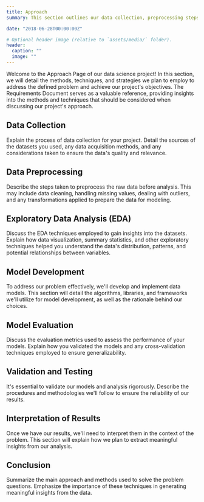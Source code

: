 ```yaml
---
title: Approach
summary: This section outlines our data collection, preprocessing steps, exploratory data analysis, feature engineering techniques, machine learning models, and evaluation methods used to address the problem questions, culminating in meaningful insights and results.

date: "2018-06-28T00:00:00Z"

# Optional header image (relative to `assets/media/` folder).
header:
  caption: ""
  image: ""
---
```


Welcome to the Approach Page of our data science project! In this section, we will detail the methods, techniques, and strategies we plan to employ to address the defined problem and achieve our project's objectives. The Requirements Document serves as a valuable reference, providing insights into the methods and techniques that should be considered when discussing our project's approach.

## Data Collection

Explain the process of data collection for your project. Detail the sources of the datasets you used, any data acquisition methods, and any considerations taken to ensure the data's quality and relevance.

## Data Preprocessing

Describe the steps taken to preprocess the raw data before analysis. This may include data cleaning, handling missing values, dealing with outliers, and any transformations applied to prepare the data for modeling.

## Exploratory Data Analysis (EDA)

Discuss the EDA techniques employed to gain insights into the datasets. Explain how data visualization, summary statistics, and other exploratory techniques helped you understand the data's distribution, patterns, and potential relationships between variables.

## Model Development

To address our problem effectively, we'll develop and implement data models. This section will detail the algorithms, libraries, and frameworks we'll utilize for model development, as well as the rationale behind our choices.

## Model Evaluation

Discuss the evaluation metrics used to assess the performance of your models. Explain how you validated the models and any cross-validation techniques employed to ensure generalizability.

## Validation and Testing

It's essential to validate our models and analysis rigorously. Describe the procedures and methodologies we'll follow to ensure the reliability of our results.

## Interpretation of Results

Once we have our results, we'll need to interpret them in the context of the problem. This section will explain how we plan to extract meaningful insights from our analysis.

## Conclusion

Summarize the main approach and methods used to solve the problem questions. Emphasize the importance of these techniques in generating meaningful insights from the data.

